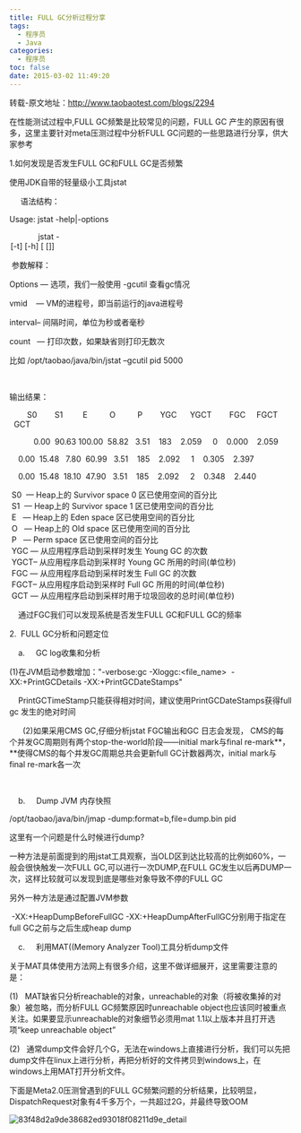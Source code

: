 ```yaml
---
title: FULL GC分析过程分享
tags:
  - 程序员
  - Java
categories:
  - 程序员
toc: false
date: 2015-03-02 11:49:20
---
```


转载-原文地址：http://www.taobaotest.com/blogs/2294

在性能测试过程中,FULL GC频繁是比较常见的问题，FULL GC 产生的原因有很多，这里主要针对meta压测过程中分析FULL GC问题的一些思路进行分享，供大家参考

1.如何发现是否发生FULL GC和FULL GC是否频繁

使用JDK自带的轻量级小工具jstat

     语法结构：

Usage: jstat -help|-options

             jstat -<option> \[-t\] \[-h<lines>\] <vmid> \[<interval> \[<count>\]\]

  


 参数解释：

Options — 选项，我们一般使用 -gcutil 查看gc情况

vmid    — VM的进程号，即当前运行的java进程号

interval– 间隔时间，单位为秒或者毫秒

count   — 打印次数，如果缺省则打印无数次

比如 /opt/taobao/java/bin/jstat –gcutil pid 5000

 

输出结果：

        S0        S1         E          O          P        YGC      YGCT        FGC     FGCT        GCT

           0.00  90.63 100.00  58.82   3.51    183    2.059     0    0.000    2.059

    0.00  15.48   7.80  60.99   3.51    185    2.092     1    0.305    2.397

    0.00  15.48  18.10  47.90   3.51    185    2.092     2    0.348    2.440

 S0  — Heap上的 Survivor space 0 区已使用空间的百分比  
 S1  — Heap上的 Survivor space 1 区已使用空间的百分比  
 E   — Heap上的 Eden space 区已使用空间的百分比  
 O   — Heap上的 Old space 区已使用空间的百分比  
 P   — Perm space 区已使用空间的百分比  
 YGC — 从应用程序启动到采样时发生 Young GC 的次数  
 YGCT– 从应用程序启动到采样时 Young GC 所用的时间(单位秒)  
 FGC — 从应用程序启动到采样时发生 Full GC 的次数  
 FGCT– 从应用程序启动到采样时 Full GC 所用的时间(单位秒)  
 GCT — 从应用程序启动到采样时用于垃圾回收的总时间(单位秒)

    通过FGC我们可以发现系统是否发生FULL GC和FULL GC的频率

  


2.  FULL GC分析和问题定位

    a.     GC log收集和分析

(1)在JVM启动参数增加："-verbose:gc -Xloggc:<file\_name>  -XX:+PrintGCDetails -XX:+PrintGCDateStamps"

    PrintGCTimeStamp只能获得相对时间，建议使用PrintGCDateStamps获得full gc 发生的绝对时间

      (2)如果采用CMS GC,仔细分析jstat FGC输出和GC 日志会发现， CMS的每个并发GC周期则有两个stop-the-world阶段——initial mark与final re-mark**，**使得CMS的每个并发GC周期总共会更新full GC计数器两次，initial mark与final re-mark各一次

    

    b.     Dump JVM 内存快照

/opt/taobao/java/bin/jmap -dump:format=b,file=dump.bin pid

这里有一个问题是什么时候进行dump?

一种方法是前面提到的用jstat工具观察，当OLD区到达比较高的比例如60%，一般会很快触发一次FULL GC,可以进行一次DUMP,在FULL GC发生以后再DUMP一次，这样比较就可以发现到底是哪些对象导致不停的FULL GC

另外一种方法是通过配置JVM参数

 -XX:+HeapDumpBeforeFullGC -XX:+HeapDumpAfterFullGC分别用于指定在full GC之前与之后生成heap dump 

  


    c.     利用MAT((Memory Analyzer Tool)工具分析dump文件

关于MAT具体使用方法网上有很多介绍，这里不做详细展开，这里需要注意的是：

(1)   MAT缺省只分析reachable的对象，unreachable的对象（将被收集掉的对象）被忽略，而分析FULL GC频繁原因时unreachable object也应该同时被重点关注。如果要显示unreachable的对象细节必须用mat 1.1以上版本并且打开选项“keep unreachable object”

(2)   通常dump文件会好几个G，无法在windows上直接进行分析，我们可以先把dump文件在linux上进行分析，再把分析好的文件拷贝到windows上，在windows上用MAT打开分析文件。

下面是Meta2.0压测曾遇到的FULL GC频繁问题的分析结果，比较明显，DispatchRequest对象有4千多万个，一共超过2G，并最终导致OOM

![83f48d2a9de38682ed93018f08211d9e_detail](https://file.mspring.org/images/blog/83f48d2a9de38682ed93018f08211d9e!detail)